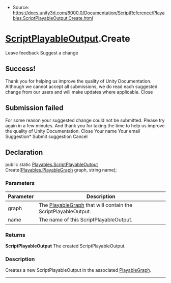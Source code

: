 * Source: https://docs.unity3d.com/6000.0/Documentation/ScriptReference/Playables.ScriptPlayableOutput.Create.html

#  [ScriptPlayableOutput](https://docs.unity3d.com/6000.0/Documentation/ScriptReference/Playables.ScriptPlayableOutput.html).Create
Leave feedback
Suggest a change
## Success!
Thank you for helping us improve the quality of Unity Documentation. Although we cannot accept all submissions, we do read each suggested change from our users and will make updates where applicable.
Close
## Submission failed
For some reason your suggested change could not be submitted. Please <a>try again</a> in a few minutes. And thank you for taking the time to help us improve the quality of Unity Documentation.
Close
Your name Your email Suggestion* Submit suggestion
Cancel
## Declaration
public static [Playables.ScriptPlayableOutput](https://docs.unity3d.com/6000.0/Documentation/ScriptReference/Playables.ScriptPlayableOutput.html) Create([Playables.PlayableGraph](https://docs.unity3d.com/6000.0/Documentation/ScriptReference/Playables.PlayableGraph.html) graph, string name); 
### Parameters
Parameter | Description  
---|---  
graph | The [PlayableGraph](https://docs.unity3d.com/6000.0/Documentation/ScriptReference/Playables.PlayableGraph.html) that will contain the ScriptPlayableOutput.  
name | The name of this ScriptPlayableOutput.  
### Returns
**ScriptPlayableOutput** The created ScriptPlayableOutput. 
### Description
Creates a new ScriptPlayableOutput in the associated [PlayableGraph](https://docs.unity3d.com/6000.0/Documentation/ScriptReference/Playables.PlayableGraph.html).
* * *
